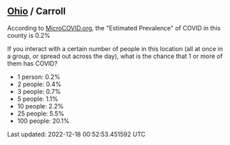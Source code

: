 
## [Ohio](/united-states/ohio) / Carroll

According to [MicroCOVID.org](http://microcovid.org),
the "Estimated Prevalence" of COVID in this county is 0.2%

If you interact with a certain number of people in this location
(all at once in a group, or spread out across the day), what is the chance that
1 or more of them has COVID?

- 1 person: 0.2%
- 2 people: 0.4%
- 3 people: 0.7%
- 5 people: 1.1%
- 10 people: 2.2%
- 25 people: 5.5%
- 100 people: 20.1%

Last updated: 2022-12-18 00:52:53.451592 UTC
